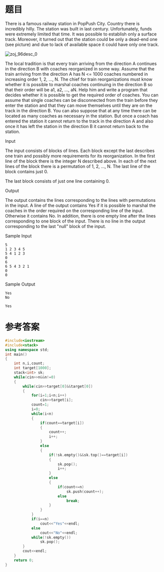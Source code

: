 # 题目
There is a famous railway station in PopPush City. Country there is incredibly hilly. The station was built in last century. Unfortunately, funds were extremely limited that time. It was possible to establish only a surface track. Moreover, it turned out that the station could be only a dead-end one (see picture) and due to lack of available space it could have only one track.

![zoj_96desc_0](http://uploadfiles.nowcoder.com/probs/acm/zoj_96desc_0.jpg)

The local tradition is that every train arriving from the direction A continues in the direction B with coaches reorganized in some way. Assume that the train arriving from the direction A has N <= 1000 coaches numbered in increasing order 1, 2, ..., N. The chief for train reorganizations must know whether it is possible to marshal coaches continuing in the direction B so that their order will be a1, a2, ..., aN. Help him and write a program that decides whether it is possible to get the required order of coaches. You can assume that single coaches can be disconnected from the train before they enter the station and that they can move themselves until they are on the track in the direction B. You can also suppose that at any time there can be located as many coaches as necessary in the station. But once a coach has entered the station it cannot return to the track in the direction A and also once it has left the station in the direction B it cannot return back to the station.

Input

The input consists of blocks of lines. Each block except the last describes one train and possibly more requirements for its reorganization. In the first line of the block there is the integer N described above. In each of the next lines of the block there is a permutation of 1, 2, ..., N. The last line of the block contains just 0.

The last block consists of just one line containing 0.


Output

The output contains the lines corresponding to the lines with permutations in the input. A line of the output contains Yes if it is possible to marshal the coaches in the order required on the corresponding line of the input. Otherwise it contains No. In addition, there is one empty line after the lines corresponding to one block of the input. There is no line in the output corresponding to the last "null" block of the input.


Sample Input
```
5
1 2 3 4 5
5 4 1 2 3
0
6
6 5 4 3 2 1
0
0
```

Sample Output
```
Yes
No

Yes
```
# 参考答案
```c++
#include<iostream>
#include<stack>
using namespace std;
int main()
{
	int n,i,count;
	int target[1000];
	stack<int> sk;
	while(cin>>n&&n!=0)
	{
		while(cin>>target[0]&&target[0])
		{
			for(i=1;i<n;i++)
				cin>>target[i];
			count=1;
			i=0; 
			while(i<n)
			{
				if(count==target[i])
				{
					count++;
					i++;
				}
				else
				{
					if(!sk.empty()&&sk.top()==target[i])
					{
						sk.pop();
						i++;
					}
					else
					{
						if(count<=n)
							sk.push(count++);
						else
							break;
					}
				}
			}
			if(i==n)
				cout<<"Yes"<<endl;
			else
				cout<<"No"<<endl;
			while(!sk.empty())
				sk.pop();
		}
		cout<<endl;
	}
	return 0;
}




